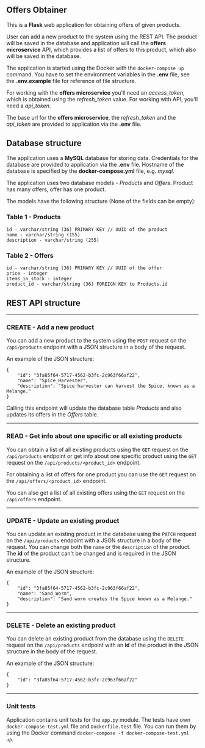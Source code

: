 ## Offers Obtainer
This is a **Flask** web application for obtaining offers of given products.

User can add a new product to the system using the REST API. The product will be saved
in the database and application will call the **offers microservice** API, which provides
a list of offers to this product, which also will be saved in the database.

The application is started using the Docker with the `docker-compose up` 
command. You have to set the environment variables in the **.env** file, see the
**.env.example** file for reference of file structure.

For working with the **offers microservice** you'll need an *access_token*, which is obtained 
using the *refresh_token* value. For working with API, you'll need a *api_token*.

The base url for the **offers microservice**, the *refresh_token* and the *api_token* are
provided to application via the **.env** file.


## Database structure

The application uses a **MySQL** database for storing data. 
Credentials for the database are provided to application via the **.env** file.
Hostname of the database is specified by the **docker-compose.yml** file, e.g. 
*mysql*.

The application uses two database models - *Products* and *Offers*.
Product has many offers, offer has one product.

The models have the following structure (None of the fields can be empty):
### Table 1 - Products
```
id - varchar/string (36) PRIMARY KEY // UUID of the product 
name - varchar/string (155)
description - varchar/string (255)
```

### Table 2 - Offers
```
id - varchar/string (36) PRIMARY KEY // UUID of the offer
price - integer
items_in_stock - integer
product_id - varchar/string (36) FOREIGN KEY to Products.id
```

## REST API structure

***

### CREATE - Add a new product

You can add a new product to the system using the `POST` request on the 
`/api/products` endpoint with a JSON structure in a body of the request.

An example of the JSON structure:

```
{
    "id": "3fa85f64-5717-4562-b3fc-2c963f66af22",
    "name": "Spice_Harvester",
    "description": "Spice harvester can harvest the Spice, known as a Melange."
}
```

Calling this endpoint will update the database table *Products* and also updates its
offers in the *Offers* table.

***

### READ - Get info about one specific or all existing products

You can obtain a list of all existing products using the `GET` request on the 
`/api/products` endpoint or get info about one specific product using the `GET` request on the
`/api/products/<product_id>` endpoint.

For obtaining a list of offers for one product you can use the `GET` request on the
`/api/offers/<product_id>` endpoint.

You can also get a list of all existing offers using the `GET` request on the
`/api/offers` endpoint.

***

### UPDATE - Update an existing product 

You can update an existing product in the database using the `PATCH` request 
on the `/api/products` endpoint with a JSON structure in a body
of the request. You can change both the `name` or the `description` of the product.
The **id** of the product can't be changed and is required in the JSON structure.

An example of the JSON structure:
```
{
    "id": "3fa85f64-5717-4562-b3fc-2c963f66af22",
    "name": "Sand_Worm",
    "description": "Sand worm creates the Spice known as a Melange."
}
```

***

### DELETE - Delete an existing product

You can delete an existing product from the database using the `DELETE` request
on the `/api/products` endpoint with an **id** of the product in the JSON structure
in the body of the request.

An example of the JSON structure:
```
{
    "id": "3fa85f64-5717-4562-b3fc-2c963f66af22"
}
```

***

### Unit tests
Application contains unit tests for the `app.py` module. The tests have 
own `docker-compose-test.yml` file and `Dockerfile.test` file. You can run them
by using the Docker command `docker-compose -f docker-compose-test.yml up`.
